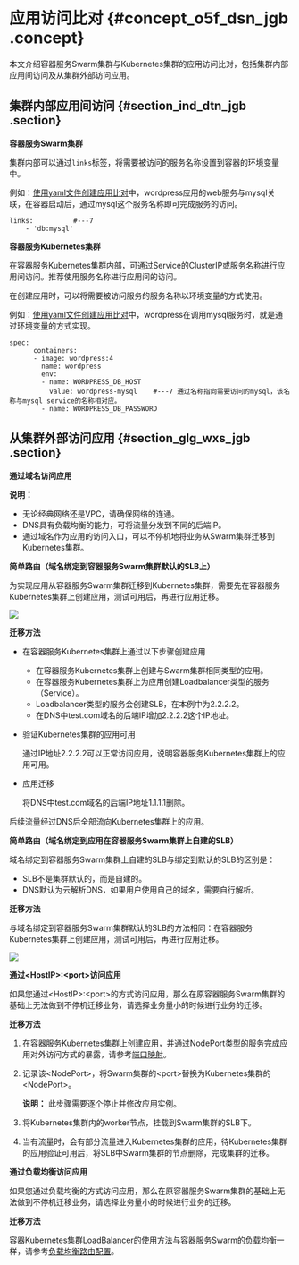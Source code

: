 # 应用访问比对 {#concept_o5f_dsn_jgb .concept}

本文介绍容器服务Swarm集群与Kubernetes集群的应用访问比对，包括集群内部应用间访问及从集群外部访问应用。

## 集群内部应用间访问 {#section_ind_dtn_jgb .section}

**容器服务Swarm集群**

集群内部可以通过`links`标签，将需要被访问的服务名称设置到容器的环境变量中。

例如：[使用yaml文件创建应用比对](cn.zh-CN/最佳实践/容器服务swarm集群与Kubernetes集群的主要功能比对/使用yaml文件创建应用比对.md#)中，wordpress应用的web服务与mysql关联，在容器启动后，通过mysql这个服务名称即可完成服务的访问。

```
links:			#---7
    - 'db:mysql'
```

**容器服务Kubernetes集群**

在容器服务Kubernetes集群内部，可通过Service的ClusterIP或服务名称进行应用间访问。推荐使用服务名称进行应用间的访问。

在创建应用时，可以将需要被访问服务的服务名称以环境变量的方式使用。

例如：[使用yaml文件创建应用比对](cn.zh-CN/最佳实践/容器服务swarm集群与Kubernetes集群的主要功能比对/使用yaml文件创建应用比对.md#)中，wordpress在调用mysql服务时，就是通过环境变量的方式实现。

```
spec:    
      containers:    
      - image: wordpress:4   
        name: wordpress
        env:    
        - name: WORDPRESS_DB_HOST
          value: wordpress-mysql    #---7 通过名称指向需要访问的mysql，该名称与mysql service的名称相对应。
        - name: WORDPRESS_DB_PASSWORD    
```

## 从集群外部访问应用 {#section_glg_wxs_jgb .section}

**通过域名访问应用**

**说明：** 

-   无论经典网络还是VPC，请确保网络的连通。
-   DNS具有负载均衡的能力，可将流量分发到不同的后端IP。
-   通过域名作为应用的访问入口，可以不停机地将业务从Swarm集群迁移到Kubernetes集群。

**简单路由（域名绑定到容器服务Swarm集群默认的SLB上）**

为实现应用从容器服务Swarm集群迁移到Kubernetes集群，需要先在容器服务Kubernetes集群上创建应用，测试可用后，再进行应用迁移。

![](http://static-aliyun-doc.oss-cn-hangzhou.aliyuncs.com/assets/img/89985/154694171436481_zh-CN.png)

**迁移方法**

-   在容器服务Kubernetes集群上通过以下步骤创建应用

    -   在容器服务Kubernetes集群上创建与Swarm集群相同类型的应用。
    -   在容器服务Kubernetes集群上为应用创建Loadbalancer类型的服务（Service）。
    -   Loadbalancer类型的服务会创建SLB，在本例中为2.2.2.2。
    -   在DNS中test.com域名的后端IP增加2.2.2.2这个IP地址。
-   验证Kubernetes集群的应用可用

    通过IP地址2.2.2.2可以正常访问应用，说明容器服务Kubernetes集群上的应用可用。

-   应用迁移

    将DNS中test.com域名的后端IP地址1.1.1.1删除。


后续流量经过DNS后全部流向Kubernetes集群上的应用。

**简单路由（域名绑定到应用在容器服务Swarm集群上自建的SLB）**

域名绑定到容器服务Swarm集群上自建的SLB与绑定到默认的SLB的区别是：

-   SLB不是集群默认的，而是自建的。
-   DNS默认为云解析DNS，如果用户使用自己的域名，需要自行解析。

**迁移方法**

与域名绑定到容器服务Swarm集群默认的SLB的方法相同：在容器服务Kubernetes集群上创建应用，测试可用后，再进行应用迁移。

![](http://static-aliyun-doc.oss-cn-hangzhou.aliyuncs.com/assets/img/89985/154694171436492_zh-CN.png)

**通过<HostIP\>:<port\>访问应用**

如果您通过<HostIP\>:<port\>的方式访问应用，那么在原容器服务Swarm集群的基础上无法做到不停机迁移业务，请选择业务量小的时候进行业务的迁移。

**迁移方法**

1.  在容器服务Kubernetes集群上创建应用，并通过NodePort类型的服务完成应用对外访问方式的暴露，请参考[端口映射](cn.zh-CN/最佳实践/容器服务swarm集群与Kubernetes集群的主要功能比对/使用镜像创建应用-网络配置比对.md#section_fbl_gbt_ggb)。
2.  记录该<NodePort\>，将Swarm集群的<port\>替换为Kubernetes集群的<NodePort\>。

    **说明：** 此步骤需要逐个停止并修改应用实例。

3.  将Kubernetes集群内的worker节点，挂载到Swarm集群的SLB下。
4.  当有流量时，会有部分流量进入Kubernetes集群的应用，待Kubernetes集群的应用验证可用后，将SLB中Swarm集群的节点删除，完成集群的迁移。

**通过负载均衡访问应用**

如果您通过负载均衡的方式访问应用，那么在原容器服务Swarm集群的基础上无法做到不停机迁移业务，请选择业务量小的时候进行业务的迁移。

**迁移方法**

容器Kubernetes集群LoadBalancer的使用方法与容器服务Swarm的负载均衡一样，请参考[负载均衡路由配置](cn.zh-CN/最佳实践/容器服务swarm集群与Kubernetes集群的主要功能比对/使用镜像创建应用-网络配置比对.md#section_wwh_nbt_ggb)。

